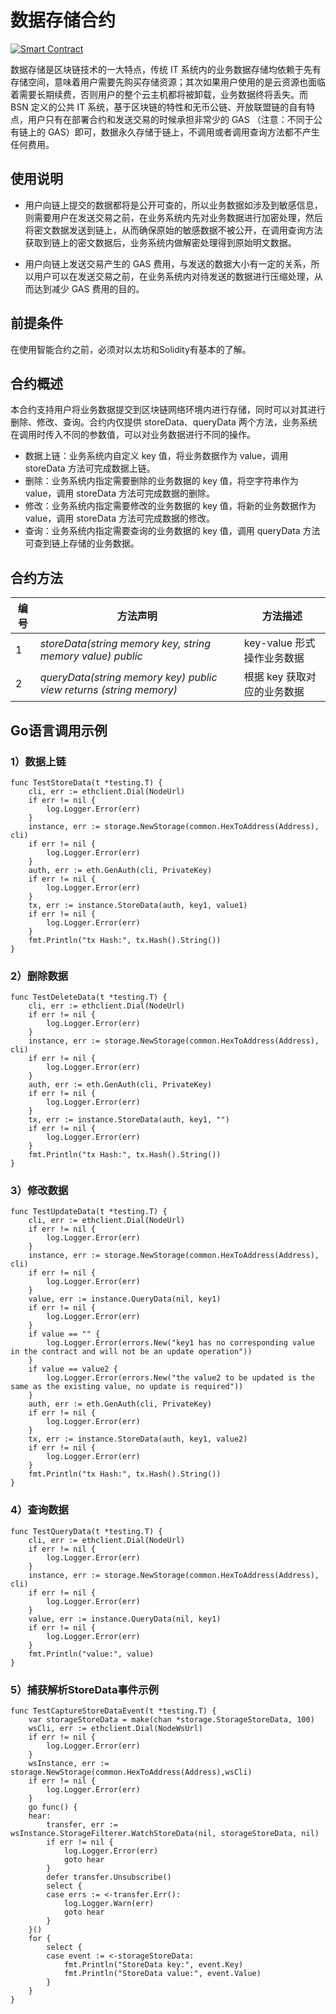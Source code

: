 # 数据存储合约
[![Smart Contract](https://badgen.net/badge/smart-contract/Solidity/orange)](https://soliditylang.org/)

数据存储是区块链技术的一大特点，传统 IT 系统内的业务数据存储均依赖于先有存储空间，意味着用户需要先购买存储资源；其次如果用户使用的是云资源也面临着需要长期续费，否则用户的整个云主机都将被卸载，业务数据终将丢失。而 BSN 定义的公共 IT 系统，基于区块链的特性和无币公链、开放联盟链的自有特点，用户只有在部署合约和发送交易的时候承担非常少的 GAS （注意：不同于公有链上的 GAS）即可，数据永久存储于链上，不调用或者调用查询方法都不产生任何费用。

## 使用说明 
* 用户向链上提交的数据都将是公开可查的，所以业务数据如涉及到敏感信息，则需要用户在发送交易之前，在业务系统内先对业务数据进行加密处理，然后将密文数据发送到链上，从而确保原始的敏感数据不被公开，在调用查询方法获取到链上的密文数据后，业务系统内做解密处理得到原始明文数据。

* 用户向链上发送交易产生的 GAS 费用，与发送的数据大小有一定的关系，所以用户可以在发送交易之前，在业务系统内对待发送的数据进行压缩处理，从而达到减少 GAS 费用的目的。

## 前提条件

在使用智能合约之前，必须对以太坊和Solidity有基本的了解。

## 合约概述
本合约支持用户将业务数据提交到区块链网络环境内进行存储，同时可以对其进行删除、修改、查询。合约内仅提供 storeData、queryData 两个方法，业务系统在调用时传入不同的参数值，可以对业务数据进行不同的操作。

* 数据上链：业务系统内自定义 key 值，将业务数据作为 value，调用 storeData 方法可完成数据上链。
* 删除：业务系统内指定需要删除的业务数据的 key 值，将空字符串作为 value，调用 storeData 方法可完成数据的删除。
* 修改：业务系统内指定需要修改的业务数据的 key 值，将新的业务数据作为 value，调用 storeData 方法可完成数据的修改。
* 查询：业务系统内指定需要查询的业务数据的 key 值，调用 queryData 方法可查到链上存储的业务数据。

## 合约方法

编号  |  方法声明   |  方法描述 
----|----|----
1 | *storeData(string memory key, string memory value) public* |      key-value 形式操作业务数据              
2 | *queryData(string memory key) public view returns (string memory)* |      根据 key 获取对应的业务数据     


## Go语言调用示例

### 1）数据上链
```
func TestStoreData(t *testing.T) {
    cli, err := ethclient.Dial(NodeUrl)
    if err != nil {
        log.Logger.Error(err)
    }
    instance, err := storage.NewStorage(common.HexToAddress(Address), cli)
    if err != nil {
        log.Logger.Error(err)
    }
    auth, err := eth.GenAuth(cli, PrivateKey)
    if err != nil {
        log.Logger.Error(err)
    }
    tx, err := instance.StoreData(auth, key1, value1)
    if err != nil {
        log.Logger.Error(err)
    }
    fmt.Println("tx Hash:", tx.Hash().String())
}
```

### 2）删除数据

```
func TestDeleteData(t *testing.T) {
    cli, err := ethclient.Dial(NodeUrl)
    if err != nil {
        log.Logger.Error(err)
    }
    instance, err := storage.NewStorage(common.HexToAddress(Address), cli)
    if err != nil {
        log.Logger.Error(err)
    }
    auth, err := eth.GenAuth(cli, PrivateKey)
    if err != nil {
        log.Logger.Error(err)
    }
    tx, err := instance.StoreData(auth, key1, "")
    if err != nil {
        log.Logger.Error(err)
    }
    fmt.Println("tx Hash:", tx.Hash().String())
}
```

### 3）修改数据

```
func TestUpdateData(t *testing.T) {
    cli, err := ethclient.Dial(NodeUrl)
    if err != nil {
        log.Logger.Error(err)
    }
    instance, err := storage.NewStorage(common.HexToAddress(Address), cli)
    if err != nil {
        log.Logger.Error(err)
    }
	value, err := instance.QueryData(nil, key1)
    if err != nil {
        log.Logger.Error(err)
    }
	if value == "" {
		log.Logger.Error(errors.New("key1 has no corresponding value in the contract and will not be an update operation"))
	}
	if value == value2 {
		log.Logger.Error(errors.New("the value2 to be updated is the same as the existing value, no update is required"))
	}
    auth, err := eth.GenAuth(cli, PrivateKey)
    if err != nil {
        log.Logger.Error(err)
    }
    tx, err := instance.StoreData(auth, key1, value2)
    if err != nil {
        log.Logger.Error(err)
    }
    fmt.Println("tx Hash:", tx.Hash().String())
}
```

### 4）查询数据
```
func TestQueryData(t *testing.T) {
    cli, err := ethclient.Dial(NodeUrl)
    if err != nil {
        log.Logger.Error(err)
    }
    instance, err := storage.NewStorage(common.HexToAddress(Address), cli)
    if err != nil {
        log.Logger.Error(err)
    }
    value, err := instance.QueryData(nil, key1)
    if err != nil {
        log.Logger.Error(err)
    }
    fmt.Println("value:", value)
}
```

### 5）捕获解析StoreData事件示例
```
func TestCaptureStoreDataEvent(t *testing.T) {
	var storageStoreData = make(chan *storage.StorageStoreData, 100)
	wsCli, err := ethclient.Dial(NodeWsUrl)
    if err != nil {
        log.Logger.Error(err)
    }
	wsInstance, err := storage.NewStorage(common.HexToAddress(Address),wsCli)
	if err != nil {
		log.Logger.Error(err)
	}
	go func() {
	hear:
		transfer, err := wsInstance.StorageFilterer.WatchStoreData(nil, storageStoreData, nil)
		if err != nil {
			log.Logger.Error(err)
			goto hear
		}
		defer transfer.Unsubscribe()
		select {
		case errs := <-transfer.Err():
			log.Logger.Warn(err)
			goto hear
		}
	}()
	for {
		select {
		case event := <-storageStoreData:
			fmt.Println("StoreData key:", event.Key)
			fmt.Println("StoreData value:", event.Value)
		}
	}
}
```
